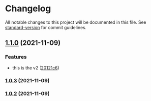 # Changelog

All notable changes to this project will be documented in this file. See [standard-version](https://github.com/conventional-changelog/standard-version) for commit guidelines.

## [1.1.0](https://github.com/ls-stephane-to/auto-changelog/compare/v1.0.3...v1.1.0) (2021-11-09)


### Features

* this is the v2 ([20121c6](https://github.com/ls-stephane-to/auto-changelog/commit/20121c6ad8bf94367d5197931401f98b936b26c7))

### [1.0.3](https://github.com/ls-stephane-to/auto-changelog/compare/v1.0.2...v1.0.3) (2021-11-09)

### [1.0.2](https://github.com/ls-stephane-to/auto-changelog/compare/v1.0.1...v1.0.2) (2021-11-09)
